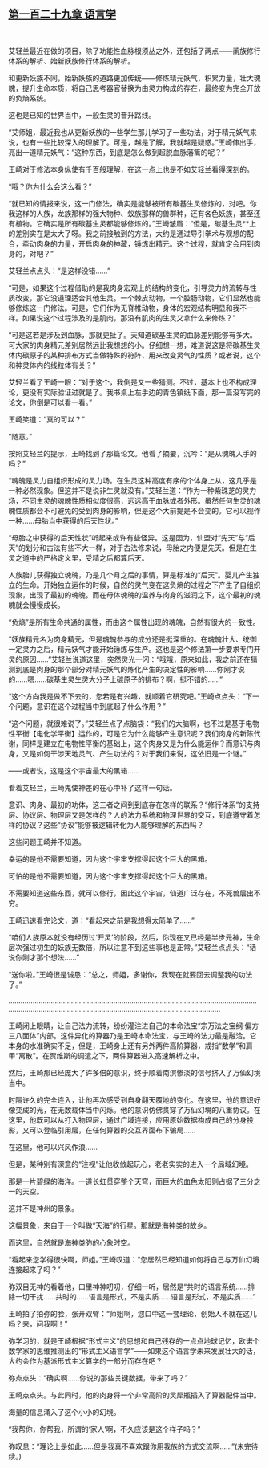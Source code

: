 ## [第一百二十九章 语言学](https://www.xxbiquge.com/11_11207/9134992.html)
﻿

  艾轻兰最近在做的项目，除了功能性血脉根须丛之外，还包括了两点——萳族修行体系的解析、始新妖族修行体系的解析。

  和更新妖族不同，始新妖族的道路更加传统——修炼精元妖气，积累力量，壮大魂魄，提升生命本质，将自己思考器官替换为由灵力构成的存在，最终变为完全开放的负熵系统。

  这也是已知的世界当中，一般生灵的晋升路线。

  “艾师姐，最近我也从更新妖族的一些学生那儿学习了一些功法，对于精元妖气来说，也有一些比较深入的理解了。可是，越是了解，我就越是疑惑。”王崎伸出手，亮出一道精元妖气：“这种东西，到底是怎么做到超脱血脉藩篱的呢？”

  王崎对于修法本身纵使有千百般理解，在这一点上也是不如艾轻兰看得深刻的。

  “哦？你为什么会这么看？”

  “就已知的情报来说，这一门修法，确实是能够被所有碳基生灵修炼的，对吧。你我这样的人族，龙族那样的强大物种、蚁族那样的兽群种，还有各色妖族，甚至还有植物。它确实是所有碳基生灵都能够修炼的。”王崎皱眉：“但是，碳基生灵**上的差别实在是太大了呀。我之前接触到的方法，大约是通过导引拳术与观想的配合，牵动肉身的力量，开启肉身的神藏，锤炼出精元。这个过程，就肯定会用到肉身的，对吧？”

  艾轻兰点点头：“是这样没错……”

  “可是，如果这个过程借助的是我肉身宏观上的结构的变化，引导灵力的流转与性质改变，那它没道理适合其他生灵。一个棘皮动物，一个腔肠动物，它们显然也能够修炼这一门修法。可是，它们作为无脊椎动物，身体的宏观结构明显和我不一样。如果说这个过程涉及的是肌肉，那没有肌肉的生灵又拿什么来修炼？”

  “可是这若是涉及到血脉，那就更扯了。天知道碳基生灵的血脉差别能够有多大。可大家的肉身精元差别居然远比我想想的小。仔细想一想，难道说这是将碳基生灵体内碳原子的某种排布方式当做特殊的符阵、用来改变灵气的性质？或者说，这个和神灵体内的线粒体有关？”

  艾轻兰看了王崎一眼：“对于这个，我倒是又一些猜测。不过，基本上也不构成理论，更没有实际验证过就是了。我书桌上左手边的青色镇纸下面，那一篇没写完的论文，你倒是可以看一看。”

  王崎笑道：“真的可以？”

  “随意。”

  按照艾轻兰的提示，王崎找到了那篇论文。他看了摘要，沉吟：“是从魂魄入手的吗？”

  “魂魄是灵力自组织形成的灵力场。在生灵这种高度有序的个体身上从，这几乎是一种必然现象。但这并不是说非生灵就没有。”艾轻兰道：“作为一种紫珠芝的灵力场，不同生灵的魂魄性质相似度很高，远远高于血脉或者外形。虽然任何生灵的魂魄性质都会不可避免的受到肉身的影响，但是这个大前提是不会变的。它可以视作一种……母胎当中获得的后天性状。”

  “母胎之中获得的后天性状”听起来或许有些怪异。这是因为，仙盟对“先天”与“后天”的划分和古法有些不大一样，对于古法修来说，母胎之内便是先天。但是在生灵之道中的严格定义里，受精之后都算后天。

  人族胎儿获得独立魂魄，乃是几个月之后的事情，算是标准的“后天”。婴儿产生独立的生命。开始独立运作的时候，自然的灵气变在这负熵的过程之下产生了自组织现象，出现了最初的魂魄。而在母体魂魄的温养与肉身的滋润之下，这个最初的魂魄就会慢慢成长。

  “负熵”是所有生命共通的属性，而由这个属性出现的魂魄，自然有很大的一致性。

  “妖族精元名为肉身精元，但是魂魄参与的成分还是挺深重的。在魂魄壮大、统御一定灵力之后，精元妖气才能开始锤炼与生产。这也是这个修法第一步要求专门开灵的原因……”艾轻兰说道这里，突然灵光一闪：“哦哦，原来如此，我之前还在猜测到底是肉身的那个部分对精元妖气的炼化产生的决定性的影响……你刚才说的……嗯……碳基生灵生灵大分子上碳原子的排布？啊，挺不错的……”

  “这个方向我是做不下去的，您若是有兴趣，就顺着它研究吧。”王崎点点头：“下一个问题，意识在这个过程当中到底起了什么作用？”

  “这个问题，就很难说了。”艾轻兰点了点脑袋：“我们的大脑啊，也不过是基于电物性平衡【电化学平衡】运作的，可是它为什么能够产生意识呢？我们肉身的新陈代谢，同样是建立在电物性平衡的基础上，这个肉身又是为什么能运作？而意识与肉身，又是如何干涉天地灵气、产生功法的？对于我们来说，这依旧是一个谜。”

  ——或者说，这是这个宇宙最大的黑箱……

  看着艾轻兰，王崎鬼使神差的在心中补了这样一句话。

  意识、肉身、最初的功体，这三者之间到到底存在怎样的联系？“修行体系”的支持层、协议层、物理层又是怎样的？人的法力系统和物理世界的交互，到底遵守着怎样的协议？这些“协议”能够被逻辑转化为人能够理解的东西吗？

  这些问题王崎并不知道。

  幸运的是他不需要知道，因为这个宇宙支撑得起这个巨大的黑箱。

  可怕的是他不需要知道，因为这个宇宙支撑得起这个巨大的黑箱。

  不需要知道这些东西，就可以修行，因此这个宇宙，仙道广泛存在，不死兽层出不穷。

  王崎迅速看完论文，道：“看起来之前是我想得太简单了……”

  “咱们人族原本就没有经历过‘开灵’的阶段，然后，你现在又已经是半步元神，生命层次强过初生的妖族无数倍，所以注意不到这些事也是正常。”艾轻兰点点头：“话说你刚才那个想法……”

  “送你啦。”王崎很是诚恳：“总之，师姐，多谢你，我现在就要回去调整我的功法了。”

  …………………………………………………………………………………………………………………………………………………………………………………………………………

  王崎闭上眼睛，让自己法力流转，纷纷灌注进自己的本命法宝“宗万法之宝纲·偏方三八面体”内部。这件异化的算器乃是王崎本命法宝，与王崎的法力最是融洽。它本身的水准确实不足，但是，王崎身上还有另外两件高阶算器，戒指“数学”和肩甲“离散”。在贾维斯的调遣之下，两件算器进入高速解析之中。

  然后，王崎那已经庞大了许多倍的意识，终于顺着南溟惨淡的信号挤入了万仙幻境当中。

  时隔许久的完全连入，让他再次感受到自身翻天覆地的变化。在这里，他的意识好像变成的光，在无数载体当中闪烁。他的意识仿佛贯穿了万仙幻境的八重协议。在这里，他既可以从打入物理层，通过广域连接，应用原始数据构成自己的分身投影，又可以登临引用层，在任何算器的交互界面布下骗局……

  在这里，他可以兴风作浪……

  但是，某种别有深意的“注视”让他收敛起玩心，老老实实的进入一个局域幻境。

  那是一片碧绿的海洋。一道长虹贯穿整个天穹，而巨大的血色太阳则占据了三分之一的天空。

  这并不是神州的景象。

  这幅景象，来自于一个叫做“天海”的行星。那就是海神类的故乡。

  而这里，自然就是海神类弥的心象时空。

  “看起来您学得很快啊，师姐。”王崎叹道：“您居然已经知道如何将自己与万仙幻境连接起来了吗？”

  弥双目无神的看着他，口里神神叨叨，仔细一听，居然是“共时的语言系统……排除一切干扰……共时的……语言是形式，不是实质……语言是形式，不是实质……”

  王崎拍了拍弥的脸，张开双臂：“师姐啊，您口中这一套理论，创始人不就在这儿吗？来，问我啊！”

  弥学习的，就是王崎根据“形式主义”的思想和自己残存的一点点地球记忆，欧诺个数学家的思维推测出的“形式主义语言学”——如果这个语言学未来发展壮大的话，大约会作为基派形式主义算学的一部分而存在吧？

  弥点点头：“确实啊……你说的那些关键数据，带来了吗？”

  王崎点点头。与此同时，他的肉身将一个非常高阶的灵犀瓶插入了算器配件当中。

  海量的信息涌入了这个小小的幻境。

  “我帮你，你帮我，所谓的‘家人’啊，不久应该是这个样子吗？”

  弥叹息：“理论上是如此……但是我真不喜欢跟你用我族的方式交流啊……”(未完待续。)
